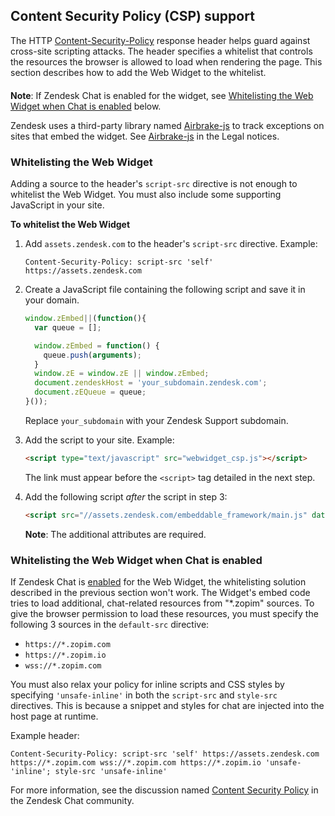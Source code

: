## Content Security Policy (CSP) support

The HTTP [Content-Security-Policy](http://www.html5rocks.com/en/tutorials/security/content-security-policy/) response header helps guard against cross-site scripting attacks. The header specifies a whitelist that controls the resources the browser is allowed to load when rendering the page. This section describes how to add the Web Widget to the whitelist.

<p class="alert alert-warning" style="margin-top:20px;"><strong>Note</strong>: If Zendesk Chat is enabled for the widget, see <a href="#whitelisting-the-web-widget-when-chat-is-enabled">Whitelisting the Web Widget when Chat is enabled</a> below.</p>

Zendesk uses a third-party library named [Airbrake-js](https://airbrake.io/) to track exceptions on sites that embed the widget. See [Airbrake-js](https://developer.zendesk.com/embeddables/docs/widget/legal#airbrake-js) in the Legal notices.


### Whitelisting the Web Widget

Adding a source to the header's `script-src` directive is not enough to whitelist the Web Widget. You must also include some supporting JavaScript in your site.

**To whitelist the Web Widget**

1. Add `assets.zendesk.com` to the header's `script-src` directive. Example:

    ```
    Content-Security-Policy: script-src 'self' https://assets.zendesk.com
    ```

2. Create a JavaScript file containing the following script and save it in your domain.

    ```js
    window.zEmbed||(function(){
      var queue = [];

      window.zEmbed = function() {
        queue.push(arguments);
      }
      window.zE = window.zE || window.zEmbed;
      document.zendeskHost = 'your_subdomain.zendesk.com';
      document.zEQueue = queue;
    }());
    ```

    Replace `your_subdomain` with your Zendesk Support subdomain.

3. Add the script to your site. Example:

    ```html
    <script type="text/javascript" src="webwidget_csp.js"></script>
    ```

    The link must appear before the `<script>` tag detailed in the next step.

4. Add the following script _after_ the script in step 3:

    ```html
    <script src="//assets.zendesk.com/embeddable_framework/main.js" data-ze-csp="true" async defer></script>
    ```

    **Note**: The additional attributes are required.


### Whitelisting the Web Widget when Chat is enabled

If Zendesk Chat is [enabled](https://support.zendesk.com/hc/en-us/articles/203908456#topic_j1f_4gd_bq) for the Web Widget, the whitelisting solution described in the previous section won't work. The Widget's embed code tries to load additional, chat-related resources from "\*.zopim" sources. To give the browser permission to load these resources, you must specify the following 3 sources in the `default-src` directive:

* `https://*.zopim.com`
* `https://*.zopim.io`
* `wss://*.zopim.com`

You must also relax your policy for inline scripts and CSS styles by specifying `'unsafe-inline'` in both the `script-src` and `style-src ` directives. This is because a snippet and styles for chat are injected into the host page at runtime.

Example header:

```
Content-Security-Policy: script-src 'self' https://assets.zendesk.com https://*.zopim.com wss://*.zopim.com https://*.zopim.io 'unsafe-'inline'; style-src 'unsafe-inline'
```

For more information, see the discussion named [Content Security Policy](https://chat.zendesk.com/hc/en-us/community/posts/210316137/comments/211646308) in the Zendesk Chat community.
